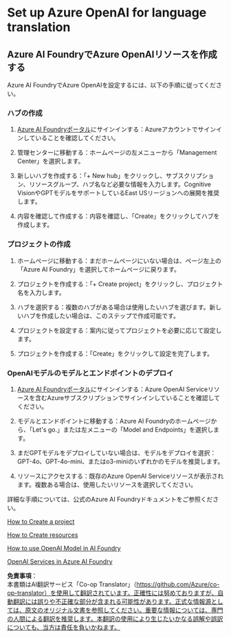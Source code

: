 <!--
CO_OP_TRANSLATOR_METADATA:
{
  "original_hash": "10d8cb07ad0d2ee6705439d4e382ecc9",
  "translation_date": "2025-05-06T18:14:49+00:00",
  "source_file": "getting_started/set-up-resources/set-up-azure-openai.md",
  "language_code": "ja"
}
-->
# Set up Azure OpenAI for language translation

## Azure AI FoundryでAzure OpenAIリソースを作成する

Azure AI FoundryでAzure OpenAIを設定するには、以下の手順に従ってください。

### ハブの作成

1. [Azure AI Foundryポータル](https://ai.azure.com)にサインインする：Azureアカウントでサインインしていることを確認してください。

2. 管理センターに移動する：ホームページの左メニューから「Management Center」を選択します。

3. 新しいハブを作成する：「+ New hub」をクリックし、サブスクリプション、リソースグループ、ハブ名など必要な情報を入力します。Cognitive VisionやGPTモデルをサポートしているEast USリージョンへの展開を推奨します。

4. 内容を確認して作成する：内容を確認し、「Create」をクリックしてハブを作成します。

### プロジェクトの作成

1. ホームページに移動する：まだホームページにいない場合は、ページ左上の「Azure AI Foundry」を選択してホームページに戻ります。

2. プロジェクトを作成する：「+ Create project」をクリックし、プロジェクト名を入力します。

3. ハブを選択する：複数のハブがある場合は使用したいハブを選びます。新しいハブを作成したい場合は、このステップで作成可能です。

4. プロジェクトを設定する：案内に従ってプロジェクトを必要に応じて設定します。

5. プロジェクトを作成する：「Create」をクリックして設定を完了します。

### OpenAIモデルのモデルとエンドポイントのデプロイ

1. [Azure AI Foundryポータル](https://ai.azure.com)にサインインする：Azure OpenAI Serviceリソースを含むAzureサブスクリプションでサインインしていることを確認してください。

2. モデルとエンドポイントに移動する：Azure AI Foundryのホームページから、「Let's go.」または左メニューの「Model and Endpoints」を選択します。

3. まだGPTモデルをデプロイしていない場合は、モデルをデプロイを選択：GPT-4o、GPT-4o-mini、またはo3-miniのいずれかのモデルを推奨します。

4. リソースにアクセスする：既存のAzure OpenAI Serviceリソースが表示されます。複数ある場合は、使用したいリソースを選択してください。

詳細な手順については、公式のAzure AI Foundryドキュメントをご参照ください。

[How to Create a project](https://learn.microsoft.com/azure/ai-studio/how-to/create-project)

[How to Create resources](https://learn.microsoft.com/azure/ai-studio/how-to/create-azure-ai-resource)

[How to use OpenAI Model in AI Foundry](https://learn.microsoft.com/azure/ai-studio/ai-services/how-to/connect-azure-openai)

[OpenAI Services in Azure AI Foundry](https://learn.microsoft.com/azure/ai-studio/azure-openai-in-ai-studio)

**免責事項**：  
本書類はAI翻訳サービス「Co-op Translator」（https://github.com/Azure/co-op-translator）を使用して翻訳されています。正確性には努めておりますが、自動翻訳には誤りや不正確な部分が含まれる可能性があります。正式な情報源としては、原文のオリジナル文書を参照してください。重要な情報については、専門の人間による翻訳を推奨します。本翻訳の使用により生じたいかなる誤解や誤訳についても、当方は責任を負いかねます。